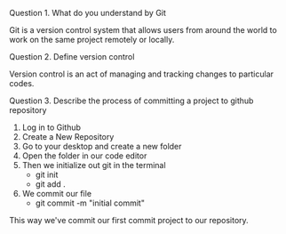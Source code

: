 
Question 1.
What do you understand by Git

Git is a version control system that allows users from around the world to work on the same project remotely or locally.

Question 2.
Define version control

Version control is an act of managing and tracking changes to particular codes.

Question 3.
Describe the process of committing a project to github repository

1. Log in to Github
2. Create a New Repository
3. Go to your desktop and create a new folder
4. Open the folder in our code editor
5. Then we initialize out git in the terminal
    - git init
    - git add .
6. We commit our file
    - git commit -m "initial commit"

This way we've commit our first commit project to our repository.